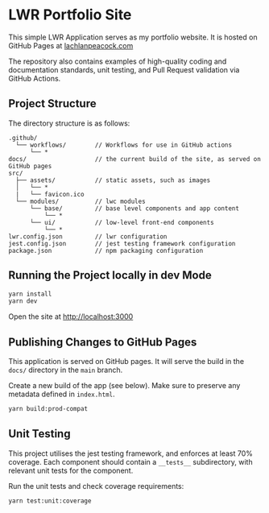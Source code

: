 # LWR Portfolio Site

This simple LWR Application serves as my portfolio website. It is hosted on GitHub Pages at [lachlanpeacock.com](https://lachlanpeacock.com)

The repository also contains examples of high-quality coding and documentation standards, unit testing, and Pull Request validation via GitHub Actions.

## Project Structure

The directory structure is as follows:

```
.github/
  └── workflows/        // Workflows for use in GitHub actions
      └── *
docs/                   // the current build of the site, as served on GitHub pages
src/
  ├── assets/           // static assets, such as images
  │   └── *
  |   └── favicon.ico
  └── modules/          // lwc modules
      └── base/         // base level components and app content
          └── *
      └── ui/           // low-level front-end components
          └── *
lwr.config.json         // lwr configuration
jest.config.json        // jest testing framework configuration
package.json            // npm packaging configuration
```

## Running the Project locally in dev Mode

```bash
yarn install
yarn dev
```

Open the site at [http://localhost:3000](http://localhost:3000)

## Publishing Changes to GitHub Pages

This application is served on GitHub pages. It will serve the build in the `docs/` directory in the `main` branch.

Create a new build of the app (see below). Make sure to preserve any metadata defined in `index.html`.

```bash
yarn build:prod-compat
```

## Unit Testing

This project utilises the jest testing framework, and enforces at least 70% coverage. Each component should contain a `__tests__` subdirectory, with relevant unit tests for the component.

Run the unit tests and check coverage requirements:

```bash
yarn test:unit:coverage
```
